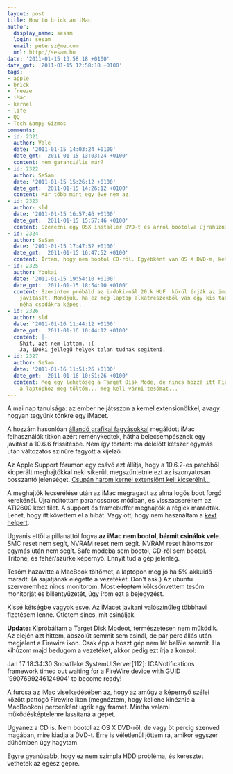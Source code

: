 ```yaml
---
layout: post
title: How to brick an iMac
author:
  display_name: sesam
  login: sesam
  email: petersz@me.com
  url: http://sesam.hu
date: '2011-01-15 13:58:18 +0100'
date_gmt: '2011-01-15 12:58:18 +0100'
tags:
- apple
- brick
- freeze
- iMac
- kernel
- life
- QQ
- Tech &amp; Gizmos
comments:
- id: 2321
  author: Vale
  date: '2011-01-15 14:03:24 +0100'
  date_gmt: '2011-01-15 13:03:24 +0100'
  content: nem garanciális már?
- id: 2322
  author: SeSam
  date: '2011-01-15 15:26:12 +0100'
  date_gmt: '2011-01-15 14:26:12 +0100'
  content: Már több mint egy éve nem az.
- id: 2323
  author: sld
  date: '2011-01-15 16:57:46 +0100'
  date_gmt: '2011-01-15 15:57:46 +0100'
  content: Szerezni egy OSX installer DVD-t és arról bootolva újrahúzni nem megy?
- id: 2324
  author: SeSam
  date: '2011-01-15 17:47:52 +0100'
  date_gmt: '2011-01-15 16:47:52 +0100'
  content: Írtam, hogy nem bootol CD-ről. Egyébként van OS X DVD-m, kettő is.
- id: 2325
  author: Youkai
  date: '2011-01-15 19:54:10 +0100'
  date_gmt: '2011-01-15 18:54:10 +0100'
  content: Szerintem próbáld az i-doki-nál 20.k HUF  körül írják az imac csíkozás
    javítását. Mondjuk, ha ez még laptop alkatrészekből van egy kis takarítás és újrapasztázás,
    néha csodákra képes.
- id: 2326
  author: sld
  date: '2011-01-16 11:44:12 +0100'
  date_gmt: '2011-01-16 10:44:12 +0100'
  content: |-
    Shit, azt nem lattam. :(
    Ja, iDoki jellegű helyek talan tudnak segiteni.
- id: 2327
  author: SeSam
  date: '2011-01-16 11:51:26 +0100'
  date_gmt: '2011-01-16 10:51:26 +0100'
  content: Még egy lehetőség a Target Disk Mode, de nincs hozzá itt Firewire kábelem,
    a laptophoz meg töltőm... meg kell várni tesómat...
---
```


A mai nap tanulsága: az ember ne játsszon a kernel extensionökkel, avagy hogyan tegyünk tönkre egy iMacet.

A hozzám hasonlóan [állandó grafikai fagyásokkal](http://sesam.hu/2010/11/04/24-imac-screen-freeze) megáldott iMac felhasználók titkon azért reménykedtek, hátha belecsempésznek egy javítást a 10.6.6 frissítésbe. Nem így történt: ma délelőtt kétszer egymás után változatos színűre fagyott a kijelző.

Az Apple Support fórumon egy csávó azt állítja, hogy a 10.6.2-es patchből kioperált meghajtókkal neki sikerült megszüntetnie ezt az iszonyatosan bosszantó jelenséget. [Csupán három kernel extensiönt kell kicserélni...](http://discussions.apple.com/message.jspa?messageID=12895464#12895464)

A meghajtók lecserélése után az iMac megragadt az alma logós boot forgó kerekénél. Újraindítottam parancssoros módban, és visszacseréltem az ATI2600 kext filet. A support és framebuffer meghajtók a régiek maradtak. Lehet, hogy itt követtem el a hibát. Vagy ott, hogy nem használtam a [kext helpert](http://cheetha.net).

Ugyanis ettől a pillanattól fogva **az iMac nem bootol, bármit csinálok vele**. SMC reset nem segít, NVRAM reset nem segít. NVRAM reset háromszor egymás után nem segít. Safe modeba sem bootol, CD-ről sem bootol. Tritone, és fehér/szürke képernyő. Ennyit tud a gép jelenleg.

Tesóm hazavitte a MacBook töltőmet, a laptopon meg jó ha 5% akkuidő maradt. (A sajátjának elégette a vezetékét. Don't ask.) Az ubuntu szerveremhez nincs monitorom. Most ~~elloptam~~ kölcsönvettem tesóm monitorját és billentyűzetét, úgy írom ezt a bejegyzést.

Kissé kétségbe vagyok esve. Az iMacet javítani valószínűleg többhavi fizetésem lenne. Ötletem sincs, mit csináljak.

**Update:** Kipróbáltam a Target Disk Modeot, természetesen nem működik. Az elején azt hittem, abszolút semmit sem csinál, de pár perc állás után megjelent a Firewire ikon. Csak épp a hoszt gép nem lát belőle semmit. Ha kihúzom majd bedugom a vezetéket, akkor pedig ezt írja a konzol:

Jan 17 18:34:30 Snowflake SystemUIServer[112]: ICANotifications framework timed out waiting for a FireWire device with GUID '9907699246124904' to become ready!

A furcsa az iMac viselkedésében az, hogy az amúgy a képernyő szélei között pattogó Firewire ikon (megnéztem, hogy kellene kinéznie a MacBookon) percenként ugrik egy framet. Mintha valami működésképtelenre lassítaná a gépet.

Ugyanez a CD is. Nem bootol az OS X DVD-ről, de vagy öt percig szenved magában, mire kiadja a DVD-t. Erre is véletlenül jöttem rá, amikor egyszer dühömben úgy hagytam.

Egyre gyanúsabb, hogy ez nem szimpla HDD probléma, és keresztet vethetek az egész gépre.
